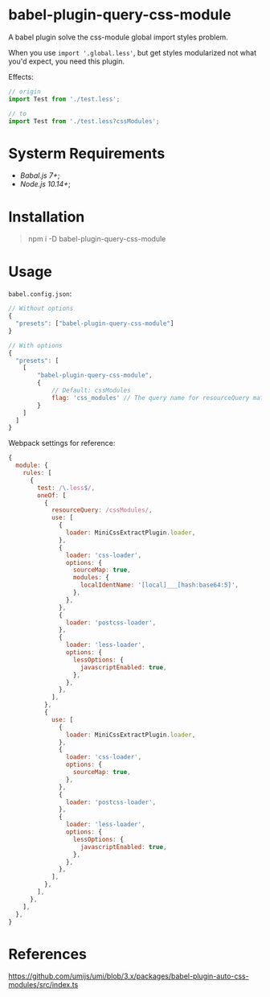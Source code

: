 # babel-plugin-query-css-module

A babel plugin solve the css-module global import styles problem.

When you use `import '.global.less'`, but get styles modularized not what you'd expect, you need this plugin.

Effects:
```javascript
// origin
import Test from './test.less';

// to
import Test from './test.less?cssModules';
```

# Systerm Requirements

- *Babal.js 7+*;
- *Node.js 10.14+*;

# Installation

> npm i -D babel-plugin-query-css-module

# Usage

`babel.config.json`:
```javascript
// Without options
{
  "presets": ["babel-plugin-query-css-module"]
}

// With options
{
  "presets": [
    [
        "babel-plugin-query-css-module",
        {
            // Default: cssModules
            flag: 'css_modules' // The query name for resourceQuery match.
        }
    ]
  ]
}
```

Webpack settings  for reference:
```javascript
{
  module: {
    rules: [
      {
        test: /\.less$/,
        oneOf: [
          {
            resourceQuery: /cssModules/,
            use: [
              {
                loader: MiniCssExtractPlugin.loader,
              },
              {
                loader: 'css-loader',
                options: {
                  sourceMap: true,
                  modules: {
                    localIdentName: '[local]___[hash:base64:5]',
                  },
                },
              },
              {
                loader: 'postcss-loader',
              },
              {
                loader: 'less-loader',
                options: {
                  lessOptions: {
                    javascriptEnabled: true,
                  },
                },
              },
            ],
          },
          {
            use: [
              {
                loader: MiniCssExtractPlugin.loader,
              },
              {
                loader: 'css-loader',
                options: {
                  sourceMap: true,
                },
              },
              {
                loader: 'postcss-loader',
              },
              {
                loader: 'less-loader',
                options: {
                  lessOptions: {
                    javascriptEnabled: true,
                  },
                },
              },
            ],
          },
        ],
      },
    ],
  },
}
```

# References

https://github.com/umijs/umi/blob/3.x/packages/babel-plugin-auto-css-modules/src/index.ts
